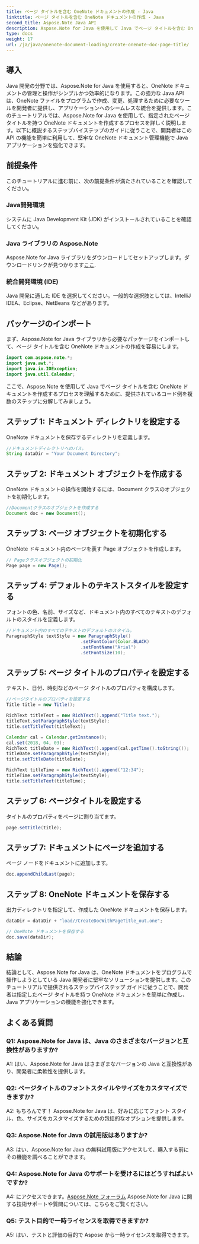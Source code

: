 ```yaml
---
title: ページ タイトルを含む OneNote ドキュメントの作成 - Java
linktitle: ページ タイトルを含む OneNote ドキュメントの作成 - Java
second_title: Aspose.Note Java API
description: Aspose.Note for Java を使用して Java でページ タイトルを含む OneNote ドキュメントを作成する方法を学習します。コード例を含む包括的なチュートリアル。
type: docs
weight: 17
url: /ja/java/onenote-document-loading/create-onenote-doc-page-title/
---
```

## 導入

Java 開発の分野では、Aspose.Note for Java を使用すると、OneNote ドキュメントの管理と操作がシンプルかつ効率的になります。この強力な Java API は、OneNote ファイルをプログラムで作成、変更、処理するために必要なツールを開発者に提供し、アプリケーションへのシームレスな統合を提供します。このチュートリアルでは、Aspose.Note for Java を使用して、指定されたページ タイトルを持つ OneNote ドキュメントを作成するプロセスを詳しく説明します。以下に概説するステップバイステップのガイドに従うことで、開発者はこの API の機能を簡単に利用して、堅牢な OneNote ドキュメント管理機能で Java アプリケーションを強化できます。

## 前提条件

このチュートリアルに進む前に、次の前提条件が満たされていることを確認してください。

### Java開発環境

システムに Java Development Kit (JDK) がインストールされていることを確認してください。

### Java ライブラリの Aspose.Note

 Aspose.Note for Java ライブラリをダウンロードしてセットアップします。ダウンロードリンクが見つかります[ここ](https://releases.aspose.com/note/java/).

### 統合開発環境 (IDE)

Java 開発に適した IDE を選択してください。一般的な選択肢としては、IntelliJ IDEA、Eclipse、NetBeans などがあります。

## パッケージのインポート

まず、Aspose.Note for Java ライブラリから必要なパッケージをインポートして、ページ タイトルを含む OneNote ドキュメントの作成を容易にします。

```java
import com.aspose.note.*;
import java.awt.*;
import java.io.IOException;
import java.util.Calendar;
```

ここで、Aspose.Note を使用して Java でページ タイトルを含む OneNote ドキュメントを作成するプロセスを理解するために、提供されているコード例を複数のステップに分解してみましょう。

## ステップ 1: ドキュメント ディレクトリを設定する

OneNote ドキュメントを保存するディレクトリを定義します。

```java
//ドキュメントディレクトリへのパス。
String dataDir = "Your Document Directory";
```

## ステップ 2: ドキュメント オブジェクトを作成する

OneNote ドキュメントの操作を開始するには、Document クラスのオブジェクトを初期化します。

```java
//Documentクラスのオブジェクトを作成する
Document doc = new Document();
```

## ステップ 3: ページ オブジェクトを初期化する

OneNote ドキュメント内のページを表す Page オブジェクトを作成します。

```java
// Pageクラスオブジェクトの初期化
Page page = new Page();
```

## ステップ 4: デフォルトのテキストスタイルを設定する

フォントの色、名前、サイズなど、ドキュメント内のすべてのテキストのデフォルトのスタイルを定義します。

```java
//ドキュメント内のすべてのテキストのデフォルトのスタイル。
ParagraphStyle textStyle = new ParagraphStyle()
                            .setFontColor(Color.BLACK)
                            .setFontName("Arial")
                            .setFontSize(10);
```

## ステップ 5: ページ タイトルのプロパティを設定する

テキスト、日付、時刻などのページ タイトルのプロパティを構成します。

```java
//ページタイトルのプロパティを設定する
Title title = new Title();

RichText titleText = new RichText().append("Title text.");
titleText.setParagraphStyle(textStyle);
title.setTitleText(titleText);

Calendar cal = Calendar.getInstance();
cal.set(2018, 04, 03);
RichText titleDate = new RichText().append(cal.getTime().toString());
titleDate.setParagraphStyle(textStyle);
title.setTitleDate(titleDate);

RichText titleTime = new RichText().append("12:34");
titleTime.setParagraphStyle(textStyle);
title.setTitleText(titleTime);
```

## ステップ 6: ページタイトルを設定する

タイトルのプロパティをページに割り当てます。

```java
page.setTitle(title);
```

## ステップ 7: ドキュメントにページを追加する

ページ ノードをドキュメントに追加します。

```java
doc.appendChildLast(page);
```

## ステップ 8: OneNote ドキュメントを保存する

出力ディレクトリを指定して、作成した OneNote ドキュメントを保存します。

```java
dataDir = dataDir + "load//CreateDocWithPageTitle_out.one";

// OneNote ドキュメントを保存する
doc.save(dataDir);
```

## 結論

結論として、Aspose.Note for Java は、OneNote ドキュメントをプログラムで操作しようとしている Java 開発者に堅牢なソリューションを提供します。このチュートリアルで提供されるステップバイステップ ガイドに従うことで、開発者は指定したページ タイトルを持つ OneNote ドキュメントを簡単に作成し、Java アプリケーションの機能を強化できます。

## よくある質問

### Q1: Aspose.Note for Java は、Java のさまざまなバージョンと互換性がありますか?

A1: はい、Aspose.Note for Java はさまざまなバージョンの Java と互換性があり、開発者に柔軟性を提供します。

### Q2: ページタイトルのフォントスタイルやサイズをカスタマイズできますか?

A2: もちろんです！ Aspose.Note for Java は、好みに応じてフォント スタイル、色、サイズをカスタマイズするための包括的なオプションを提供します。

### Q3: Aspose.Note for Java の試用版はありますか?

A3: はい、Aspose.Note for Java の無料試用版にアクセスして、購入する前にその機能を調べることができます。

### Q4: Aspose.Note for Java のサポートを受けるにはどうすればよいですか?

A4: にアクセスできます。[Aspose.Note フォーラム](https://forum.aspose.com/c/note/28) Aspose.Note for Java に関する技術サポートや質問については、こちらをご覧ください。

### Q5: テスト目的で一時ライセンスを取得できますか?

A5: はい、テストと評価の目的で Aspose から一時ライセンスを取得できます。
